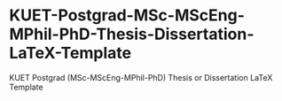 # KUET-Postgrad-MSc-MScEng-MPhil-PhD-Thesis-Dissertation-LaTeX-Template
KUET Postgrad (MSc-MScEng-MPhil-PhD) Thesis or Dissertation LaTeX Template
